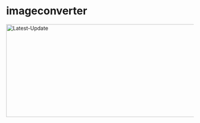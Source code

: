 # imageconverter
 <a href="#"><img alt="Latest-Update" width="600px" height="250px" src="https://github.com/user-attachments/assets/fbcc6674-dcbf-4ab7-9c98-b7d26c1d9c89" /></a><br>

